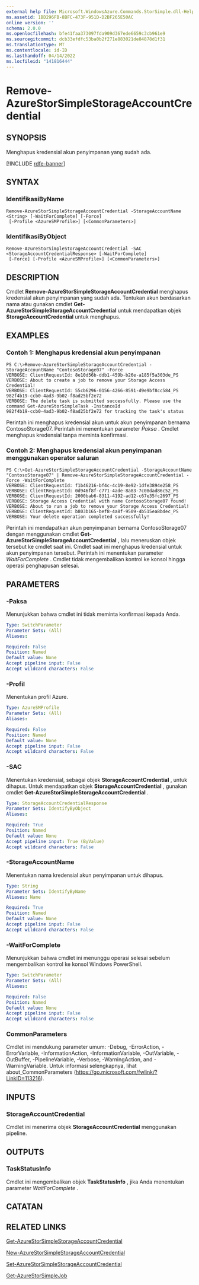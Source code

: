 ```yaml
---
external help file: Microsoft.WindowsAzure.Commands.StorSimple.dll-Help.xml
ms.assetid: 1BD296FB-8BFC-473F-951D-D2BF265E50AC
online version: ''
schema: 2.0.0
ms.openlocfilehash: bfe41faa373097fda909d367ede6659c3cb961e9
ms.sourcegitcommit: dcb33efdfc53ba0b2f271e883021de84878d1f31
ms.translationtype: MT
ms.contentlocale: id-ID
ms.lasthandoff: 04/14/2022
ms.locfileid: "141816444"
---
```

# Remove-AzureStorSimpleStorageAccountCredential

## SYNOPSIS
Menghapus kredensial akun penyimpanan yang sudah ada.

[!INCLUDE [rdfe-banner](../../includes/rdfe-banner.md)]

## SYNTAX

### IdentifikasiByName
```
Remove-AzureStorSimpleStorageAccountCredential -StorageAccountName <String> [-WaitForComplete] [-Force]
 [-Profile <AzureSMProfile>] [<CommonParameters>]
```

### IdentifikasiByObject
```
Remove-AzureStorSimpleStorageAccountCredential -SAC <StorageAccountCredentialResponse> [-WaitForComplete]
 [-Force] [-Profile <AzureSMProfile>] [<CommonParameters>]
```

## DESCRIPTION
Cmdlet **Remove-AzureStorSimpleStorageAccountCredential** menghapus kredensial akun penyimpanan yang sudah ada.
Tentukan akun berdasarkan nama atau gunakan cmdlet **Get-AzureStorSimpleStorageAccountCredential** untuk mendapatkan objek **StorageAccountCredential** untuk menghapus.

## EXAMPLES

### Contoh 1: Menghapus kredensial akun penyimpanan
```
PS C:\>Remove-AzureStorSimpleStorageAccountCredential -StorageAccountName "ContosoStorage07" -Force
VERBOSE: ClientRequestId: 8e10d56b-ddb1-459b-b26e-a185f5a303de_PS
VERBOSE: About to create a job to remove your Storage Access Credential! 
VERBOSE: ClientRequestId: 55cb6296-0156-4266-8591-d9e9bf8cc584_PS
982f4b19-ccb0-4ad3-9b02-f8ad25bf2e72
VERBOSE: The delete task is submitted successfully. Please use the command Get-AzureStorSimpleTask -InstanceId
982f4b19-ccb0-4ad3-9b02-f8ad25bf2e72 for tracking the task's status
```

Perintah ini menghapus kredensial akun untuk akun penyimpanan bernama ContosoStorage07.
Perintah ini menentukan parameter *Paksa* .
Cmdlet menghapus kredensial tanpa meminta konfirmasi.

### Contoh 2: Menghapus kredensial akun penyimpanan menggunakan operator saluran
```
PS C:\>Get-AzureStorSimpleStorageAccountCredential -StorageAccountName "ContosoStorage07" | Remove-AzureStorSimpleStorageAccountCredential -Force -WaitForComplete
VERBOSE: ClientRequestId: f1b46216-bf4c-4c19-8e92-1dfe3894e258_PS
VERBOSE: ClientRequestId: 0d946f8f-c771-4ade-8a83-7c08dad86c52_PS
VERBOSE: ClientRequestId: 2000bab6-8311-4192-ad12-c67e35fc2697_PS
VERBOSE: Storage Access Credential with name ContosoStorage07 found! 
VERBOSE: About to run a job to remove your Storage Access Credential! 
VERBOSE: ClientRequestId: b803b165-bef8-4a8f-9509-4b515ea8bdec_PS
VERBOSE: Your delete operation completed successfully!
```

Perintah ini mendapatkan akun penyimpanan bernama ContosoStorage07 dengan menggunakan cmdlet **Get-AzureStorSimpleStorageAccountCredential** , lalu meneruskan objek tersebut ke cmdlet saat ini.
Cmdlet saat ini menghapus kredensial untuk akun penyimpanan tersebut.
Perintah ini menentukan parameter *WaitForComplete* .
Cmdlet tidak mengembalikan kontrol ke konsol hingga operasi penghapusan selesai.

## PARAMETERS

### -Paksa
Menunjukkan bahwa cmdlet ini tidak meminta konfirmasi kepada Anda.

```yaml
Type: SwitchParameter
Parameter Sets: (All)
Aliases: 

Required: False
Position: Named
Default value: None
Accept pipeline input: False
Accept wildcard characters: False
```

### -Profil
Menentukan profil Azure.

```yaml
Type: AzureSMProfile
Parameter Sets: (All)
Aliases: 

Required: False
Position: Named
Default value: None
Accept pipeline input: False
Accept wildcard characters: False
```

### -SAC
Menentukan kredensial, sebagai objek **StorageAccountCredential** , untuk dihapus.
Untuk mendapatkan objek **StorageAccountCredential** , gunakan cmdlet **Get-AzureStorSimpleStorageAccountCredential** .

```yaml
Type: StorageAccountCredentialResponse
Parameter Sets: IdentifyByObject
Aliases: 

Required: True
Position: Named
Default value: None
Accept pipeline input: True (ByValue)
Accept wildcard characters: False
```

### -StorageAccountName
Menentukan nama kredensial akun penyimpanan untuk dihapus.

```yaml
Type: String
Parameter Sets: IdentifyByName
Aliases: Name

Required: True
Position: Named
Default value: None
Accept pipeline input: False
Accept wildcard characters: False
```

### -WaitForComplete
Menunjukkan bahwa cmdlet ini menunggu operasi selesai sebelum mengembalikan kontrol ke konsol Windows PowerShell.

```yaml
Type: SwitchParameter
Parameter Sets: (All)
Aliases: 

Required: False
Position: Named
Default value: None
Accept pipeline input: False
Accept wildcard characters: False
```

### CommonParameters
Cmdlet ini mendukung parameter umum: -Debug, -ErrorAction, -ErrorVariable, -InformationAction, -InformationVariable, -OutVariable, -OutBuffer, -PipelineVariable, -Verbose, -WarningAction, and -WarningVariable. Untuk informasi selengkapnya, lihat about_CommonParameters (https://go.microsoft.com/fwlink/?LinkID=113216).

## INPUTS

### StorageAccountCredential
Cmdlet ini menerima objek **StorageAccountCredential** menggunakan pipeline.

## OUTPUTS

### TaskStatusInfo
Cmdlet ini mengembalikan objek **TaskStatusInfo** , jika Anda menentukan parameter *WaitForComplete* .

## CATATAN

## RELATED LINKS

[Get-AzureStorSimpleStorageAccountCredential](./Get-AzureStorSimpleStorageAccountCredential.md)

[New-AzureStorSimpleStorageAccountCredential](./New-AzureStorSimpleStorageAccountCredential.md)

[Set-AzureStorSimpleStorageAccountCredential](./Set-AzureStorSimpleStorageAccountCredential.md)

[Get-AzureStorSimpleJob](./Get-AzureStorSimpleJob.md)


